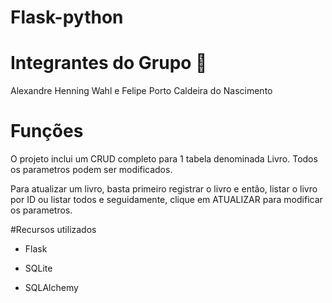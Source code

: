 # Flask-python

# Integrantes do Grupo 👥

Alexandre Henning Wahl e
Felipe Porto Caldeira do Nascimento

# Funções

O projeto inclui um CRUD completo para 1 tabela denominada Livro. Todos os parametros podem ser modificados.

Para atualizar um livro, basta primeiro registrar o livro e então, listar o livro por ID ou listar todos e seguidamente, clique em ATUALIZAR para modificar os parametros.

#Recursos utilizados


- Flask

- SQLite

- SQLAlchemy


